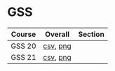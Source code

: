 # GSS

| Course | Overall | Section |
| ------ | ------- | ------- |
| GSS 20 | [csv](https://github.com/UCSD-Historical-Enrollment-Data/2025Spring/blob/main/overall/GSS%2020.csv), [png](https://raw.githubusercontent.com/UCSD-Historical-Enrollment-Data/2025Spring/main/plot_overall/GSS%2020.png) |  |
| GSS 21 | [csv](https://github.com/UCSD-Historical-Enrollment-Data/2025Spring/blob/main/overall/GSS%2021.csv), [png](https://raw.githubusercontent.com/UCSD-Historical-Enrollment-Data/2025Spring/main/plot_overall/GSS%2021.png) |  |
